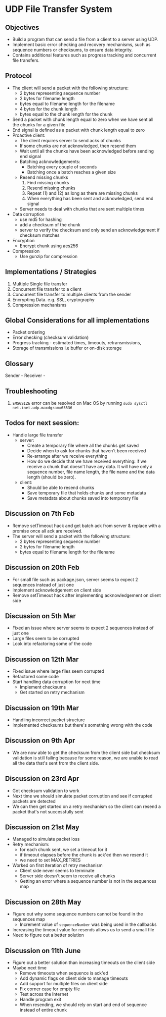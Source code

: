 # UDP File Transfer System

## Objectives

- Build a program that can send a file from a client to a server using UDP.
- Implement basic error checking and recovery mechanisms, such as sequence numbers or checksums, to
  ensure data integrity.
- Contains additional features such as progress tracking and concurrent file transfers.

## Protocol

- The client will send a packet with the following structure:
  - 2 bytes representing sequence number
  - 2 bytes for filename length
  - bytes equal to filename length for the filename
  - 4 bytes for the chunk length
  - bytes equal to the chunk length for the chunk
- Send a packet with chunk length equal to zero when we have sent all the chunks for a given file
- End signal is defined as a packet with chunk length equal to zero
- Proactive client:
  - The client requires server to send acks of chunks
  - If some chunks are not acknowledged, then resend them
  - Wait until all the chunks have been acknowledged before sending end signal
  - Batching acknowledgements:
    - Batching every couple of seconds
    - Batching once a batch reaches a given size
  - Resend missing chunks
    1. Find missing chunks
    2. Resend missing chunks
    3. Repeat (1) and (2) as long as there are missing chunks
    4. When everything has been sent and acknowledged, send end signal
  - Server needs to deal with chunks that are sent multiple times
- Data corruption
  - use md5 for hashing
  - add a checksum of the chunk
  - server to verify the checksum and only send an acknowledgement if checksum matches
- Encryption
  - Encrypt chunk using aes256
- Compression
  - Use gunzip for compression

## Implementations / Strategies
1. Multiple Single file transfer
2. Concurrent file transfer to a client
3. Concurrent file transfer to multiple clients from the sender
4. Encrypting Data. e.g. SSL, cryptography
5. Compression mechanisms

## Global Considerations for all implementations
- Packet ordering
- Error checking (checksum validation)
- Progress tracking - estimated times, timeouts, retransmissions,
- Storage of transmissions i.e buffer or on-disk storage
## Glossary

Sender -
Receiver -

## Troubleshooting

1. `EMSGSIZE` error can be resolved on Mac OS by running `sudo sysctl net.inet.udp.maxdgram=65536`

## Todos for next session:

- Handle large file transfer
    - server:
        - Create a temporary file where all the chunks get saved
        - Decide when to ask for chunks that haven't been received
        - Re-arrange after we receive everything
        - How do we decide that we have received everything: if we receive a chunk that doesn't have any data. It will have only a sequence number, file name length, the file name and the data length (should be zero).
    - client:
        - Should be able to resend chunks
        - Save temporary file that holds chunks and some metadata
        - Save metadata about chunks saved into temporary file


## Discussion on 7th Feb
- Remove setTimeout hack and get batch ack from server & replace with a promise once all ack are received.
- The server will send a packet with the following structure:
  - 2 bytes representing sequence number
  - 2 bytes for filename length
  - bytes equal to filename length for the filename

## Discussion on 20th Feb
- For small file such as package.json, server seems to expect 2 sequences instead of just one
- Implement acknowledgement on client side
- Remove setTimeout hack after implementing acknowledgement on client side

## Discussion on 5th Mar
- Fixed an issue where server seems to expect 2 sequences instead of just one
- Large files seem to be corrupted
- Look into refactoring some of the code

## Discussion on 12th Mar
- Fixed issue where large files seem corrupted
- Refactored some code
- Start handling data corruption for next time
  - Implement checksums
  - Get started on retry mechanism

## Discussion on 19th Mar
- Handling incorrect packet structure
- Implemented checksums but there's something wrong with the code

## Discussion on 9th Apr
- We are now able to get the checksum from the client side but checksum validation is still failing because for some reason, we are unable to read all the data that's sent from the client side.

## Discussion on 23rd Apr
- Got checksum validation to work
- Next time we should simulate packet corruption and see if corrupted packets are detected
- We can then get started on a retry mechanism so the client can resend a packet that's not successfully sent

## Discussion on 21st May
- Managed to simulate packet loss
- Retry mechanism:
  - for each chunk sent, we set a timeout for it
  - if timeout elapses before the chunk is ack'ed then we resend it
  - we need to set MAX_RETRIES
- Worked on first iteration of retry mechanism
  - Client side never seems to terminate
  - Server side doesn't seem to receive all chunks
  - Getting an error where a sequence number is not in the sequences map

## Discussion on 28th May
- Figure out why some sequence numbers cannot be found in the sequences map
  - Increment value of `sequenceNumber` was being used in the callbacks
- Increasing the timeout value for resends allows us to send a small file
- Need to figure out a better solution

## Discussion on 11th June
- Figure out a better solution than increasing timeouts on the client side
- Maybe next time
  - Remove timeouts when sequence is ack'ed
  - Add dynamic flags on client side to manage timeouts
  - Add support for multiple files on client side
  - Fix corner case for empty file
  - Test across the Internet
  - Handle program exit
  - When resending, we should rely on start and end of sequence instead of entire chunk
